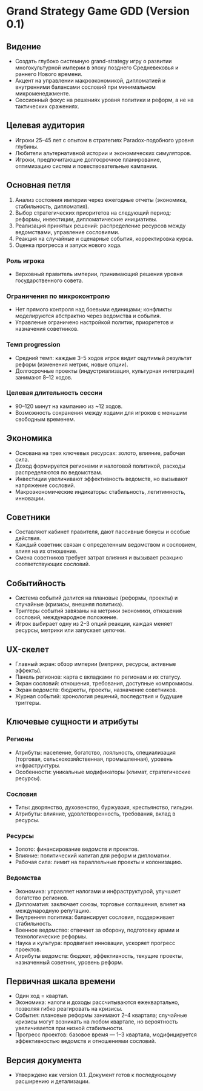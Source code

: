 # Grand Strategy Game GDD (Version 0.1)

## Видение
- Создать глубоко системную grand-strategy игру о развитии многокультурной империи в эпоху позднего Средневековья и раннего Нового времени.
- Акцент на управлении макроэкономикой, дипломатией и внутренними балансами сословий при минимальном микроменеджменте.
- Сессионный фокус на решениях уровня политики и реформ, а не на тактических сражениях.

## Целевая аудитория
- Игроки 25–45 лет с опытом в стратегиях Paradox-подобного уровня глубины.
- Любители альтернативной истории и экономических симуляторов.
- Игроки, предпочитающие долгосрочное планирование, оптимизацию систем и повествовательные кампании.

## Основная петля
1. Анализ состояния империи через ежегодные отчеты (экономика, стабильность, дипломатия).
2. Выбор стратегических приоритетов на следующий период: реформы, инвестиции, дипломатические инициативы.
3. Реализация принятых решений: распределение ресурсов между ведомствами, управление сословиями.
4. Реакция на случайные и сценарные события, корректировка курса.
5. Оценка прогресса и запуск нового хода.

### Роль игрока
- Верховный правитель империи, принимающий решения уровня государственного совета.

### Ограничения по микроконтролю
- Нет прямого контроля над боевыми единицами; конфликты моделируются абстрактно через ведомства и события.
- Управление ограничено настройкой политик, приоритетов и назначения советников.

### Темп progression
- Средний темп: каждые 3–5 ходов игрок видит ощутимый результат реформ (изменения метрик, новые опции).
- Долгосрочные проекты (индустриализация, культурная интеграция) занимают 8–12 ходов.

### Целевая длительность сессии
- 90–120 минут на кампанию из ~12 ходов.
- Возможность сохранения между ходами для игроков с меньшим свободным временем.

## Экономика
- Основана на трех ключевых ресурсах: золото, влияние, рабочая сила.
- Доход формируется регионами и налоговой политикой, расходы распределяются по ведомствам.
- Инвестиции увеличивают эффективность ведомств, но вызывают напряжение сословий.
- Макроэкономические индикаторы: стабильность, легитимность, инновации.

## Советники
- Составляют кабинет правителя, дают пассивные бонусы и особые действия.
- Каждый советник связан с определенным ведомством и сословием, влияя на их отношение.
- Смена советников требует затрат влияния и вызывает реакцию соответствующих сословий.

## Событийность
- Система событий делится на плановые (реформы, проекты) и случайные (кризисы, внешняя политика).
- Триггеры событий завязаны на метрики экономики, отношения сословий, международное положение.
- Игрок выбирает одну из 2–3 опций реакции, каждая меняет ресурсы, метрики или запускает цепочки.

## UX-скелет
- Главный экран: обзор империи (метрики, ресурсы, активные эффекты).
- Панель регионов: карта с вкладками по регионам и их статусу.
- Экран сословий: отношения, требования, доступные компромиссы.
- Экран ведомств: бюджеты, проекты, назначение советников.
- Журнал событий: хронология решений, последствия и будущие триггеры.

## Ключевые сущности и атрибуты
### Регионы
- Атрибуты: население, богатство, лояльность, специализация (торговая, сельскохозяйственная, промышленная), уровень инфраструктуры.
- Особенности: уникальные модификаторы (климат, стратегические ресурсы).

### Сословия
- Типы: дворянство, духовенство, буржуазия, крестьянство, гильдии.
- Атрибуты: влияние, удовлетворенность, требования, вклад в ресурсы.

### Ресурсы
- Золото: финансирование ведомств и проектов.
- Влияние: политический капитал для реформ и дипломатии.
- Рабочая сила: лимит на параллельные проекты и колонизацию.

### Ведомства
- Экономика: управляет налогами и инфраструктурой, улучшает богатство регионов.
- Дипломатия: заключает союзы, торговые соглашения, влияет на международную репутацию.
- Внутренняя политика: балансирует сословия, поддерживает стабильность.
- Военное ведомство: отвечает за оборону, подготовку армии и технологические реформы.
- Наука и культура: продвигает инновации, ускоряет прогресс проектов.
- Атрибуты ведомств: бюджет, эффективность, текущие проекты, назначенный советник, уровень реформ.

## Первичная шкала времени
- Один ход = квартал.
- Экономика: налоги и доходы рассчитываются ежеквартально, позволяя гибко реагировать на кризисы.
- События: плановые реформы занимают 2–4 квартала; случайные кризисы могут возникать на любом квартале, но вероятность увеличивается при низкой стабильности.
- Прогресс проектов: базовое время — 1–3 квартала, модифицируется эффективностью ведомств и отношениями сословий.

## Версия документа
- Утверждено как version 0.1. Документ готов к последующему расширению и детализации.

